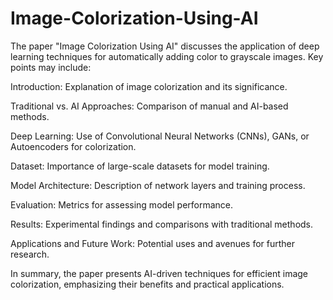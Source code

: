 # Image-Colorization-Using-AI

The paper "Image Colorization Using AI"  discusses the application of deep learning techniques for automatically adding color to grayscale images. Key points may include:

Introduction: Explanation of image colorization and its significance.

Traditional vs. AI Approaches: Comparison of manual and AI-based methods.

Deep Learning: Use of Convolutional Neural Networks (CNNs), GANs, or Autoencoders for colorization.

Dataset: Importance of large-scale datasets for model training.

Model Architecture: Description of network layers and training process.

Evaluation: Metrics for assessing model performance.

Results: Experimental findings and comparisons with traditional methods.

Applications and Future Work: Potential uses and avenues for further research.

In summary, the paper presents AI-driven techniques for efficient image colorization, emphasizing their benefits and practical applications.
